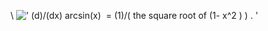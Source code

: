 \\
![' (d)/(dx) arcsin(x)  = (1)/( the square root of (1- x\^2 ) ) . '](../dictionary/equation_images/3860.1..png)
